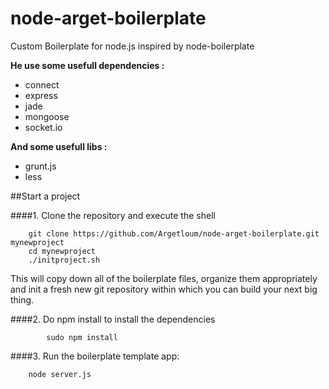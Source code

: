 node-arget-boilerplate
=======================
Custom Boilerplate for node.js inspired by node-boilerplate


**He use some usefull dependencies :**
  - connect
  - express
  - jade
  - mongoose
  - socket.io

**And some usefull libs :**
  - grunt.js
  - less

##Start a project

####1. Clone the repository and execute the shell

		git clone https://github.com/Argetloum/node-arget-boilerplate.git mynewproject
		cd mynewproject
		./initproject.sh

This will copy down all of the boilerplate files, organize them appropriately and init a fresh new git repository within which you can build your next big thing.

####2. Do npm install to install the dependencies

    		sudo npm install

####3. Run the boilerplate template app:

		node server.js

